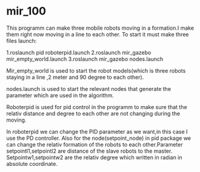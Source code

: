 # mir_100

This programm can make three mobile robots moving in a formation.I make them right now moving in a line to each other.
To start it must make three files launch:


1.roslaunch pid roboterpid.launch
2.roslaunch mir_gazebo mir_empty_world.launch
3.roslaunch mir_gazebo nodes.launch



Mir_empty_world is used to start the robot models(which is three robots staying in a line ,2 meter and 90 degree to each other).


nodes.launch is used to start the relevant nodes that generate the parameter which are used in the algorithm. 


Roboterpid is used for pid control in the programm to make sure that the relativ distance and degree to each other are not changing during the moving.


In roboterpid we can change the PID parameter as we want,in this case I use the PD controller. Also for the node(setpoint_node) in pid package we can change the relativ formation of the robots to each other.Parameter setpointl1,setpointl2 are distance of the slave robots to the master. Setpointw1,setpointw2 are the relativ degree which written in radian in absolute coordinate. 
